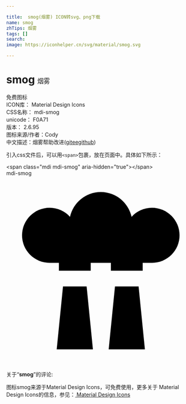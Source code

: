 ```yaml
---

title:  smog(烟雾) ICON转svg、png下载
name: smog
zhTips: 烟雾
tags: []
search: 
image: https://iconhelper.cn/svg/material/smog.svg

---
```


# smog  <small style="font-size: 60%;font-weight: 100">烟雾</small>


<div class="detail-page">
<p>
<span><span class="badge-success badge">免费图标</span> </span>
<br/>
<span>
ICON库：
<span class="badge-secondary badge">Material Design Icons</span> 
</span>
<br/>
<span>
CSS名称：
<span class="badge-secondary badge">mdi-smog</span> 
</span>
<br/>
<span>
unicode：
<span class="badge-secondary badge">F0A71</span> 
<copy-btn content='F0A71' btn-title=""></copy-btn>
<copy-btn :content='String.fromCodePoint(parseInt("F0A71", 16))' btn-title="复制U"></copy-btn>
</span>
<br/>
<span>
版本：
<span class="badge-secondary badge">2.6.95</span> 
</span>
<br/>
<span>图标来源/作者：<span class="badge-light badge">Cody</span></span> 
<br/>
<span class="zh-detail">中文描述：<span class="badge-primary badge">烟雾</span><span class="help-link"><span>帮助改进</span>(<a href="https://gitee.com/liuwave/icon-helper/edit/master/json/material/smog.json" target="_blank" rel="noopener noreferrer">gitee</a><a href="https://github.com/liuwave/icon-helper/edit/master/json/material/smog.json" target="_blank" rel="noopener noreferrer">github</a></span>)</span><br/>
</p>
</div>
<div class="alert alert-dark">
  <i class="mdi mdi-smog mdi-48px"></i>
  <i class="mdi mdi-smog mdi-36px"></i>
  <i class="mdi mdi-smog mdi-24px"></i>
  <i class="mdi mdi-smog mdi-18px"></i>
</div>
<div>
  <p>引入css文件后，可以用<code>&lt;span&gt;</code>包裹，放在页面中。具体如下所示：    
  </p>
  <div class="alert alert-primary" style="font-size: 14px">
    &lt;span class="mdi mdi-smog" aria-hidden="true"&gt;&lt;/span&gt;
    <copy-btn content='<span class="mdi mdi-smog" aria-hidden="true"></span>'></copy-btn>
  </div>
  <div class="alert alert-secondary">
    <i class="mdi mdi-smog"
    style="font-size: 24px"
    aria-hidden="true"></i> mdi-smog
    <copy-btn content="mdi-smog" btn-title="复制图标名称"></copy-btn>
  </div>
</div>
<div id="svg" class="svg-wrap">
<svg xmlns="http://www.w3.org/2000/svg" viewBox="0 0 24 24"><path d="M12,2C10.08,2 8.5,3.35 8.09,5.15C7.45,4.44 6.53,4 5.5,4A3.5,3.5 0 0,0 2,7.5H2A3.5,3.5 0 0,0 5.5,11H6.68V12H10.72V11H13.28V12H17.32V11H18.5A3.5,3.5 0 0,0 22,7.5H22A3.5,3.5 0 0,0 18.5,4H18.5C17.47,4 16.55,4.44 15.91,5.15C15.5,3.35 13.92,2 12,2M7.2,14L6.4,22H11L10.2,14H7.2M13.8,14L13,22H17.6L16.8,14H13.8Z" /></svg>
</div>
<detail full-name='mdi-smog'></detail>
<div class="icon-detail__container">
<p>关于“<b>smog</b>”的评论:</p>
</div>
<Vssue title="关于“smog”的评论" />    
<div><p>图标smog来源于Material Design Icons，可免费使用，更多关于 Material Design Icons的信息，参见：<a target="_blank" href="https://iconhelper.cn/material.html"> Material Design Icons</a>
</p></div>
